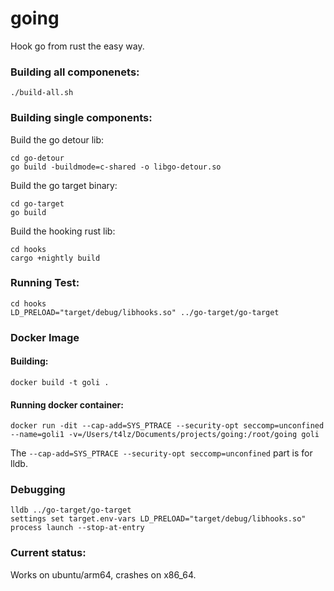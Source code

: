 # going
Hook go from rust the easy way.

### Building all componenets:
```
./build-all.sh
```

### Building single components:

Build the go detour lib:
```
cd go-detour
go build -buildmode=c-shared -o libgo-detour.so
```

Build the go target binary:
```
cd go-target
go build
```

Build the hooking rust lib:
```
cd hooks
cargo +nightly build
```

### Running Test:
```
cd hooks
LD_PRELOAD="target/debug/libhooks.so" ../go-target/go-target
```

### Docker Image
#### Building:
```
docker build -t goli .
```

#### Running docker container:
```
docker run -dit --cap-add=SYS_PTRACE --security-opt seccomp=unconfined --name=goli1 -v=/Users/t4lz/Documents/projects/going:/root/going goli
```
The `--cap-add=SYS_PTRACE --security-opt seccomp=unconfined` part is for lldb.

### Debugging
```
lldb ../go-target/go-target
settings set target.env-vars LD_PRELOAD="target/debug/libhooks.so"
process launch --stop-at-entry
```


### Current status:
Works on ubuntu/arm64, crashes on x86_64.


